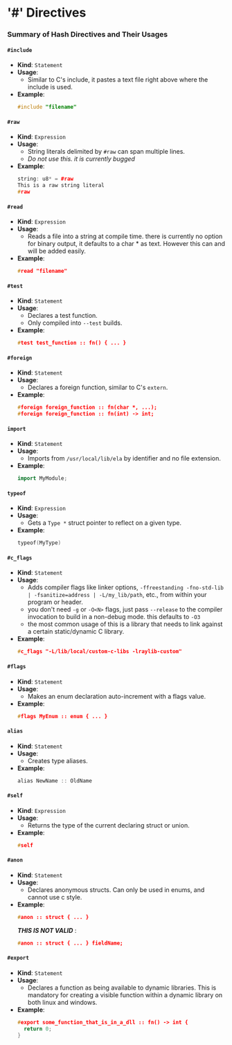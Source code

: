 # '#' Directives

### Summary of Hash Directives and Their Usages

#### `#include`
- **Kind**: `Statement`
- **Usage**: 
  - Similar to C's include, it pastes a text file right above where the include is used.
- **Example**:
  ```cpp
  #include "filename"
  ```

#### `#raw`
- **Kind**: `Expression`
- **Usage**: 
  - String literals delimited by `#raw` can span multiple lines.
  - *Do not use this. it is currently bugged*
- **Example**:
  ```cpp
  string: u8* = #raw
  This is a raw string literal
  #raw
  ```

#### `#read`
- **Kind**: `Expression`
- **Usage**: 
  - Reads a file into a string at compile time. there is currently no option for binary output, it defaults to a char * as text. However this can and will be added easily.
- **Example**:
  ```cpp
  #read "filename"
  ```

#### `#test`
- **Kind**: `Statement`
- **Usage**: 
  - Declares a test function.
  - Only compiled into `--test` builds.
- **Example**:
  ```cpp
  #test test_function :: fn() { ... }
  ```

#### `#foreign`
- **Kind**: `Statement`
- **Usage**: 
  - Declares a foreign function, similar to C's `extern`.
- **Example**:
  ```cpp
  #foreign foreign_function :: fn(char *, ...);
  #foreign foreign_function :: fn(int) -> int;
  ```

#### `import`
- **Kind**: `Statement`
- **Usage**: 
  - Imports from `/usr/local/lib/ela` by identifier and no file extension.
- **Example**:
  ```cpp
  import MyModule;
  ```

#### `typeof`
- **Kind**: `Expression`
- **Usage**: 
  - Gets a `Type *` struct pointer to reflect on a given type.
- **Example**:
  ```cpp
  typeof(MyType)
  ```


#### `#c_flags`
- **Kind**: `Statement`
- **Usage**: 
  - Adds compiler flags like linker options, `-ffreestanding -fno-std-lib | -fsanitize=address | -L/my_lib/path`, etc., from within your program or header.
  - you don't need `-g` or `-O<N>` flags, just pass `--release` to the compiler invocation to build in a non-debug mode. this defaults to `-O3`
  - the most common usage of this is a library that needs to link against a certain static/dynamic C library.
- **Example**:
  ```cpp
  #c_flags "-L/lib/local/custom-c-libs -lraylib-custom"
  ```

#### `#flags`
- **Kind**: `Statement`
- **Usage**: 
  - Makes an enum declaration auto-increment with a flags value.
- **Example**:
  ```cpp
  #flags MyEnum :: enum { ... }
  ```

#### `alias`
- **Kind**: `Statement`
- **Usage**: 
  - Creates type aliases.
- **Example**:
  ```cpp
  alias NewName :: OldName

  ```
#### `#self`
- **Kind**: `Expression`
- **Usage**: 
  - Returns the type of the current declaring struct or union.
- **Example**:
  ```cpp
  #self
  ```

#### `#anon`
- **Kind**: `Statement`
- **Usage**: 
  - Declares anonymous structs. Can only be used in enums, and cannot use c style.
- **Example**:
  ```cpp
  #anon :: struct { ... }
  ```
  **_THIS IS NOT VALID_** :
  ```cpp
  #anon :: struct { ... } fieldName;
  ```

#### `#export`
- **Kind**: `Statement`
- **Usage**: 
  - Declares a function as being available to dynamic libraries. This is mandatory for creating a visible function within a dynamic library on both linux and windows.
- **Example**:
  ```cpp
  #export some_function_that_is_in_a_dll :: fn() -> int {
    return 0;
  }
  ```
  
  
